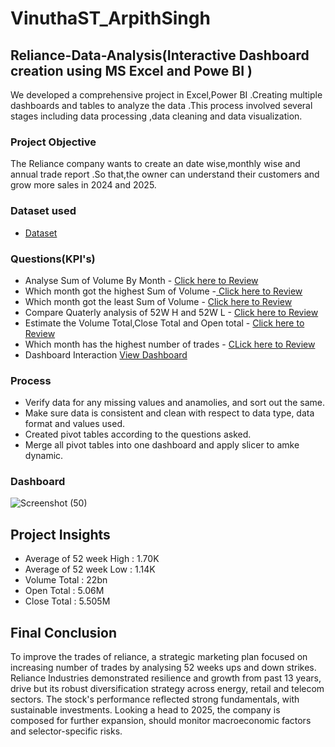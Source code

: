 # VinuthaST_ArpithSingh
## Reliance-Data-Analysis(Interactive Dashboard creation using MS Excel and Powe BI )
We developed a comprehensive project in Excel,Power BI .Creating multiple dashboards and tables to analyze the data .This process involved several stages including data processing ,data cleaning and data visualization.

### Project Objective
The Reliance company wants to create an date wise,monthly wise and annual trade report .So that,the owner can understand their customers and grow more sales in 2024 and 2025.

### Dataset used
- <a href="https://github.com/VinuthaST-vincy/Data-Analysis-Dashboard/blob/main/Reliance%20Data%20Set.xlsx">Dataset</a>

### Questions(KPI's)
- Analyse Sum of Volume By Month - <a href="https://github.com/VinuthaST-vincy/Data-Analysis-Dashboard/blob/main/Sumofvolume.pdf "> Click here to Review</a>
- Which month got the highest Sum of Volume -<a href="https://github.com/VinuthaST-vincy/Data-Analysis-Dashboard/blob/main/Highestsumofvolume.pdf"> Click here to Review</a>
- Which month got the least Sum of Volume - <a href="https://github.com/VinuthaST-vincy/Data-Analysis-Dashboard/blob/main/Leastsumofvolume.pdf">Click here to Review</a>
- Compare Quaterly analysis of 52W H and 52W L - <a href="https://github.com/VinuthaST-vincy/Data-Analysis-Dashboard/blob/main/Analysisof52wh%2652wl.pdf">Click here to Review</a>
- Estimate the Volume Total,Close Total and Open total - <a href="https://github.com/VinuthaST-vincy/Data-Analysis-Dashboard/blob/main/VolumeCloseOpentotals.pdf">Click here to Review</a>
- Which month has the highest number of trades - <a href="https://github.com/VinuthaST-vincy/Data-Analysis-Dashboard/blob/main/Numberoftrades.pdf">CLick here to Review</a>
- Dashboard Interaction <a href=" ">View Dashboard</a>


### Process
- Verify data for any missing values and anamolies, and sort out the same.
- Make sure data is consistent and clean with respect to data type, data format and values used.
- Created pivot tables according to the questions asked.
- Merge all pivot tables into one dashboard and apply slicer to amke dynamic.

### Dashboard 
![Screenshot (50)](https://github.com/user-attachments/assets/2a178a4b-5f50-45cb-860c-81c667e70c3e)

## Project Insights
- Average of 52 week High : 1.70K
- Average of 52 week Low : 1.14K
- Volume Total : 22bn
- Open Total : 5.06M
- Close Total : 5.505M

## Final Conclusion
To improve the trades of reliance, a strategic marketing plan focused on increasing number of trades by analysing 52 weeks ups and down strikes. Reliance Industries demonstrated resilience and growth from past 13 years, drive but its robust diversification strategy across energy, retail and telecom sectors. The stock's performance reflected strong fundamentals, with sustainable investments. Looking a head to 2025, the company is composed for further expansion, should monitor macroeconomic factors and selector-specific risks.

